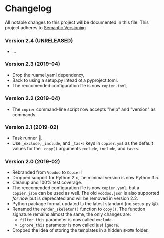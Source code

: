# Changelog

All notable changes to this project will be documented in this file.
This project adheres to [Semantic Versioning](https://semver.org/spec/v2.0.0.html)


### Version 2.4 (UNRELEASED)
- ...

### Version 2.3 (2019-04)
- Drop the ruamel.yaml dependency,
- Back to using a setup.py intead of a pyproject.toml.
- The reccomended configuration file is now `copier.toml`,


### Version 2.2 (2019-04)
- The `copier` command-line script now accepts "help" and "version" as commands.


### Version 2.1 (2019-02)

- Task runner 🎉.
- Use `_exclude`, `_include`, and `_tasks` keys in `copier.yml` as the default
  values for the `.copy()` arguments `exclude`, `include`, and `tasks`.


### Version 2.0 (2019-02)

- Rebranded from `Voodoo` to `Copier`!
- Dropped support for Python 2.x, the minimal version is now Python 3.5.
- Cleanup and 100% test coverage.
- The reccomended configuration file is now `copier.yaml`, but a `copier.json`
  can be used as well. The old `voodoo.json` is also supported *for now* but is
  deprecated and will be removed in version 2.2.
- Python package format updated to the latest standard (no `setup.py` 😵).
- Renamed the `render_skeleton()` function to `copy()`. The function signature remains
  almost the same, the only changes are:
  - `filter_this` parameter is now called `exclude`.
  - `ignore_this` parameter is now called just `ignore`.
- Dropped the idea of storing the templates in a hidden `$HOME` folder.
